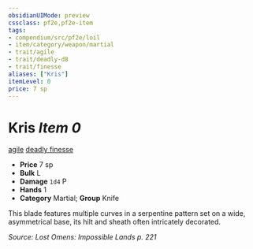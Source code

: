```yaml
---
obsidianUIMode: preview
cssclass: pf2e,pf2e-item
tags:
- compendium/src/pf2e/loil
- item/category/weapon/martial
- trait/agile
- trait/deadly-d8
- trait/finesse
aliases: ["Kris"]
itemLevel: 0
price: 7 sp
---
```

# Kris *Item 0*  
[agile](../../../rules/traits/agile.md)  [deadly <d8>](../../../rules/traits/deadly.md)  [finesse](../../../rules/traits/finesse.md)  

- **Price** 7 sp
- **Bulk** L
- **Damage** `1d4` P
- **Hands** 1
- **Category** Martial; **Group** Knife 

This blade features multiple curves in a serpentine pattern set on a wide, asymmetrical base, its hilt and sheath often intricately decorated.

*Source: Lost Omens: Impossible Lands p. 221*